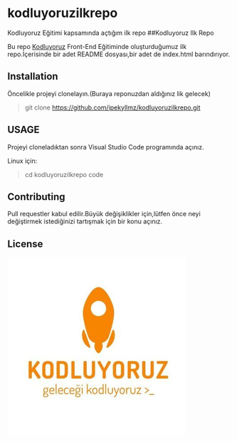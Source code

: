 # kodluyoruzilkrepo
Kodluyoruz Eğitimi kapsamında açtığım ilk repo
##Kodluyoruz Ilk Repo

Bu repo [Kodluyoruz](https://www.kodluyoruz.org/) Front-End Eğitiminde oluşturduğumuz ilk repo.İçerisinde bir adet README dosyası,bir adet de index.html barındırıyor.

## Installation

Öncelikle projeyi clonelayın.(Buraya reponuzdan aldığınız lik gelecek)

>git clone https://github.com/ipekyllmz/kodluyoruzilkrepo.git

## USAGE

Projeyi cloneladıktan sonra Visual Studio Code programında açınız.

Linux için:

>cd kodluyoruzilkrepo
>code

## Contributing

Pull requestler kabul edilir.Büyük değişiklikler için,lütfen önce neyi değiştirmek istediğinizi tartışmak için bir konu açınız.

## License

![Kodluyoruz Logo](https://raw.githubusercontent.com/Kodluyoruz/taskforce/git/git/markdown-nedir-nasil-kullaniriz-/figures/kodluyoruz_logo.jpg)




